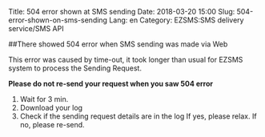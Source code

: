 Title: 504 error shown at SMS sending
Date: 2018-03-20 15:00
Slug: 504-error-shown-on-sms-sending
Lang: en
Category: EZSMS:SMS delivery service/SMS API

##There showed 504 error when SMS sending was made via Web

This error was caused by time-out, it took longer than usual for EZSMS system to process the Sending Request.

**Please do not re-send your request when you saw 504 error**

1. Wait for 3 min.
2. Download your log
3. Check if the sending request details are in the log
If yes, please relax.
If no, please re-send.


